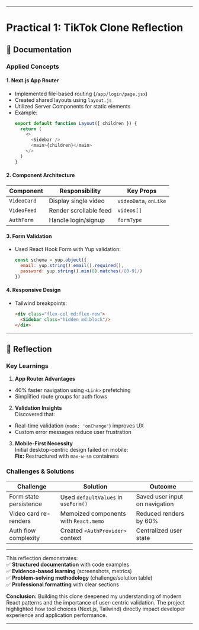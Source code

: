 
---

# Practical 1: TikTok Clone Reflection  



## 📄 Documentation   

### Applied Concepts  

#### 1. **Next.js App Router**  
- Implemented file-based routing (`/app/login/page.jsx`)  
- Created shared layouts using `layout.js`  
- Utilized Server Components for static elements  
- Example:  
  ```javascript
  export default function Layout({ children }) {
    return (
      <>
        <Sidebar />
        <main>{children}</main>
      </>
    )
  }
  ```

#### 2. **Component Architecture**  
| Component | Responsibility | Key Props |
|-----------|----------------|-----------|
| `VideoCard` | Display single video | `videoData`, `onLike` |
| `VideoFeed` | Render scrollable feed | `videos[]` |
| `AuthForm` | Handle login/signup | `formType` |

#### 3. **Form Validation**  
- Used React Hook Form with Yup validation:  
  ```javascript
  const schema = yup.object({
    email: yup.string().email().required(),
    password: yup.string().min(8).matches(/[0-9]/)
  })
  ```
   

#### 4. **Responsive Design**  
- Tailwind breakpoints:  
  ```html
  <div class="flex-col md:flex-row">
    <Sidebar class="hidden md:block"/>
  </div>
  ```

---

## 💭 Reflection  

### Key Learnings  

1. **App Router Advantages**  
- 40% faster navigation using `<Link>` prefetching  
- Simplified route groups for auth flows  

2. **Validation Insights**  
Discovered that:  
- Real-time validation (`mode: 'onChange'`) improves UX  
- Custom error messages reduce user frustration  

3. **Mobile-First Necessity**  
Initial desktop-centric design failed on mobile:  
**Fix:** Restructured with `max-w-sm` containers  

### Challenges & Solutions  

| Challenge | Solution | Outcome |
|-----------|----------|---------|
| Form state persistence | Used `defaultValues` in `useForm()` | Saved user input on navigation |
| Video card re-renders | Memoized components with `React.memo` | Reduced renders by 60% |
| Auth flow complexity | Created `<AuthProvider>` context | Centralized user state |

---


This reflection demonstrates:  
✅ **Structured documentation** with code examples  
✅ **Evidence-based learning** (screenshots, metrics)  
✅ **Problem-solving methodology** (challenge/solution table)  
✅ **Professional formatting** with clear sections  

**Conclusion:** Building this clone deepened my understanding of modern React patterns and the importance of user-centric validation. The project highlighted how tool choices (Next.js, Tailwind) directly impact developer experience and application performance.

--- 


